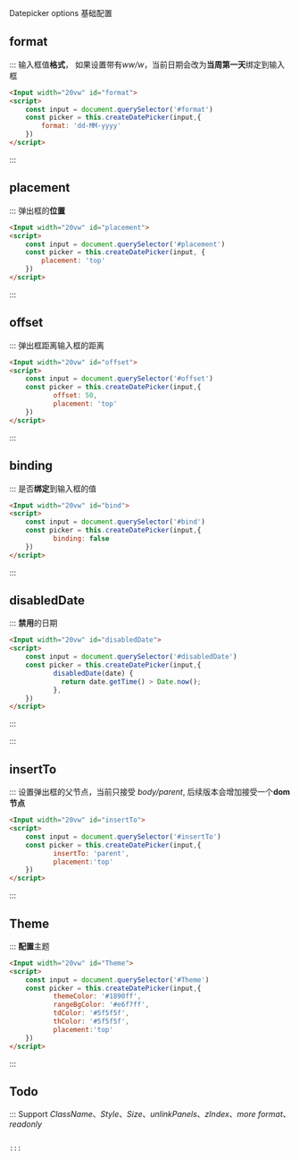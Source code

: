 Datepicker options 基础配置
##  format

::: 输入框值**格式**， 如果设置带有*ww/w*，当前日期会改为**当周第一天**绑定到输入框
```html
<Input width="20vw" id="format">
<script>
    const input = document.querySelector('#format')
    const picker = this.createDatePicker(input,{
        format: 'dd-MM-yyyy'
    })
</script>

```
:::


##  placement
::: 弹出框的**位置**

```html
<Input width="20vw" id="placement">
<script>
    const input = document.querySelector('#placement')
    const picker = this.createDatePicker(input, {
        placement: 'top'
    })
</script>

```
:::


##  offset
::: 弹出框距离输入框的距离
```html
<Input width="20vw" id="offset">
<script>
    const input = document.querySelector('#offset')
    const picker = this.createDatePicker(input,{
           offset: 50,
           placement: 'top'
    })
</script>

```
:::


##  binding
::: 是否**绑定**到输入框的值 
```html
<Input width="20vw" id="bind">
<script>
    const input = document.querySelector('#bind')
    const picker = this.createDatePicker(input,{
           binding: false
    })
</script>

```
:::

##  disabledDate
::: **禁用**的日期
```html
<Input width="20vw" id="disabledDate">
<script>
    const input = document.querySelector('#disabledDate')
    const picker = this.createDatePicker(input,{
           disabledDate(date) {
             return date.getTime() > Date.now();
           },
    })
</script>

```
:::

:::

##  insertTo
:::  设置弹出框的父节点，当前只接受 *body/parent*, 后续版本会增加接受一个**dom节点**
```html 
<Input width="20vw" id="insertTo">
<script>
    const input = document.querySelector('#insertTo')
    const picker = this.createDatePicker(input,{
           insertTo: 'parent',
           placement:'top'   
    })
</script>

```
:::


##  Theme
::: **配置**主题
```html
<Input width="20vw" id="Theme">
<script>
    const input = document.querySelector('#Theme')
    const picker = this.createDatePicker(input,{
           themeColor: '#1890ff',
           rangeBgColor: '#e6f7ff',
           tdColor: '#5f5f5f',
           thColor: '#5f5f5f',
           placement:'top'
    })
</script>

```
:::

## Todo
::: Support *ClassName*、*Style*、*Size*、*unlinkPanels*、*zIndex*、*more format*、*readonly*
```html

:::
